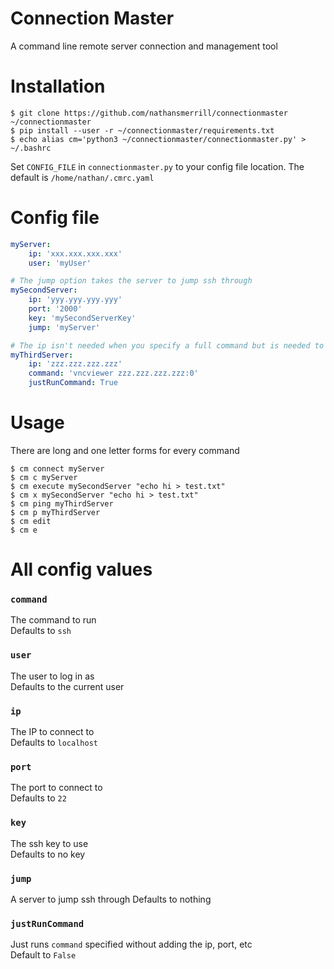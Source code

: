 # Connection Master
A command line remote server connection and management tool

# Installation
```
$ git clone https://github.com/nathansmerrill/connectionmaster ~/connectionmaster
$ pip install --user -r ~/connectionmaster/requirements.txt
$ echo alias cm='python3 ~/connectionmaster/connectionmaster.py' > ~/.bashrc
```
Set `CONFIG_FILE` in `connectionmaster.py` to your config file location. The default is `/home/nathan/.cmrc.yaml`

# Config file
```yaml
myServer:
    ip: 'xxx.xxx.xxx.xxx'
    user: 'myUser'

# The jump option takes the server to jump ssh through
mySecondServer:
    ip: 'yyy.yyy.yyy.yyy'
    port: '2000'
    key: 'mySecondServerKey'
    jump: 'myServer'

# The ip isn't needed when you specify a full command but is needed to ping the server
myThirdServer:
    ip: 'zzz.zzz.zzz.zzz'
    command: 'vncviewer zzz.zzz.zzz.zzz:0'
    justRunCommand: True

```
# Usage
There are long and one letter forms for every command
```
$ cm connect myServer
$ cm c myServer
$ cm execute mySecondServer "echo hi > test.txt"
$ cm x mySecondServer "echo hi > test.txt"
$ cm ping myThirdServer
$ cm p myThirdServer
$ cm edit
$ cm e
```

# All config values
### `command`
The command to run   
Defaults to `ssh`
### `user`
The user to log in as  
Defaults to the current user  
### `ip`
The IP to connect to          
Defaults to `localhost`  
### `port`
The port to connect to          
Defaults to `22`  
### `key`
The ssh key to use      
Defaults to no key  
### `jump`
A server to jump ssh through
Defaults to nothing  
### `justRunCommand`
Just runs `command` specified without adding the ip, port, etc  
Default to `False`